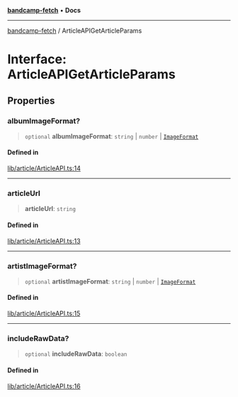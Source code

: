 [**bandcamp-fetch**](../README.md) • **Docs**

***

[bandcamp-fetch](../README.md) / ArticleAPIGetArticleParams

# Interface: ArticleAPIGetArticleParams

## Properties

### albumImageFormat?

> `optional` **albumImageFormat**: `string` \| `number` \| [`ImageFormat`](ImageFormat.md)

#### Defined in

[lib/article/ArticleAPI.ts:14](https://github.com/patrickkfkan/bandcamp-fetch/blob/be622bf87b8ac66e98b356306b6a650b7972970c/src/lib/article/ArticleAPI.ts#L14)

***

### articleUrl

> **articleUrl**: `string`

#### Defined in

[lib/article/ArticleAPI.ts:13](https://github.com/patrickkfkan/bandcamp-fetch/blob/be622bf87b8ac66e98b356306b6a650b7972970c/src/lib/article/ArticleAPI.ts#L13)

***

### artistImageFormat?

> `optional` **artistImageFormat**: `string` \| `number` \| [`ImageFormat`](ImageFormat.md)

#### Defined in

[lib/article/ArticleAPI.ts:15](https://github.com/patrickkfkan/bandcamp-fetch/blob/be622bf87b8ac66e98b356306b6a650b7972970c/src/lib/article/ArticleAPI.ts#L15)

***

### includeRawData?

> `optional` **includeRawData**: `boolean`

#### Defined in

[lib/article/ArticleAPI.ts:16](https://github.com/patrickkfkan/bandcamp-fetch/blob/be622bf87b8ac66e98b356306b6a650b7972970c/src/lib/article/ArticleAPI.ts#L16)
